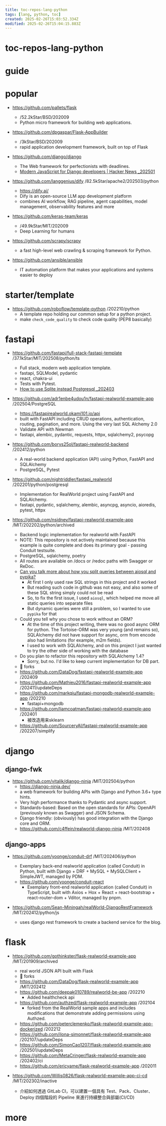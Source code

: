 ```yaml
---
title: toc-repos-lang-python
tags: [lang, python, toc]
created: 2025-02-26T15:03:52.334Z
modified: 2025-02-26T15:04:15.883Z
---
```


# toc-repos-lang-python

# guide

# popular
- https://github.com/pallets/flask
  - /52.2kStar/BSD/202009
  - Python micro framework for building web applications.
- https://github.com/dpgaspar/Flask-AppBuilder
  - /3kStar/BSD/202009
  - rapid application development framework, built on top of Flask

- https://github.com/django/django
  - The Web framework for perfectionists with deadlines.
  - [Modern JavaScript for Django developers | Hacker News _202501](https://news.ycombinator.com/item?id=42711387)

- https://github.com/langgenius/dify /82.5kStar/apache2/202503/python
  - https://dify.ai/
  - Dify is an open-source LLM app development platform
  - combines AI workflow, RAG pipeline, agent capabilities, model management, observability features and more

- https://github.com/keras-team/keras
  - /49.9kStar/MIT/202009
  - Deep Learning for humans

- https://github.com/scrapy/scrapy
  - a fast high-level web crawling & scraping framework for Python.

- https://github.com/ansible/ansible
  - IT automation platform that makes your applications and systems easier to deploy
# starter/template
- https://github.com/roboflow/template-python /202210/python
  - A template repo holding our common setup for a python project.
  - make `check_code_quality` to check code quality (PEP8 basically)
# fastapi
- https://github.com/fastapi/full-stack-fastapi-template /37.1kStar/MIT/202508/python/ts
  - Full stack, modern web application template. 
  - fastapi, SQLModel, pydantic
  - react, chakra-ui
  - Tests with Pytest.
  - [How to use Sqlite instead Postgresql _202403](https://github.com/fastapi/full-stack-fastapi-template/discussions/1132)

- https://github.com/adr1enbe4udou1n/fastapi-realworld-example-app /202504/PostgreSQL
  - https://fastapirealworld.okami101.io/api
  - built with FastAPI including CRUD operations, authentication, routing, pagination, and more. Using the very last SQL Alchemy 2.0
  - Validate API with Newman
  - fastapi, alembic, pydantic, requests, httpx, sqlalchemy2, psycopg

- https://github.com/borys25ol/fastapi-realworld-backend /202412/python
  - A real-world backend application (API) using Python, FastAPI and SQLAlchemy
  - PostgreSQL, Pytest

- https://github.com/nightriddler/fastapi_realworld /202201/python/postgresql
  - Implementation for RealWorld project using FastAPI and SQLAlchemy.
  - fastapi, pydantic, sqlalchemy, alembic, asyncpg, asyncio, aioredis, pytest, httpx

- https://github.com/nsidnev/fastapi-realworld-example-app /MIT/202202/python/archived
  - Backend logic implementation for realworld with FastAPI
  - NOTE: This repository is not actively maintained because this example is quite complete and does its primary goal - passing Conduit testsuite.
  - PostgreSQL, sqlalchemy, poetry
  - All routes are available on /docs or /redoc paths with Swagger or ReDoc.
  - [Can you talk more about how you split queries between aiosql and pypika?](https://github.com/nsidnev/fastapi-realworld-example-app/issues/98)
    - At first I only used raw SQL strings in this project and it worked
    - But reading such code in github was not easy, and also some of these SQL string simply could not be read 
    - So, to fix the first issue, I used `aiosql`, which helped me move all static queries into separate files
    - But dynamic queries were still a problem, so I wanted to use `pypika` for that
  - Could you tell why you chose to work without an ORM?
    - At the time of this project writing, there was no good async ORM for python. The Tortoise-ORM was very young (and remains so), SQLAlchemy did not have support for async, orm from encode also had limitations (for example, m2m fields). 
    - I used to work with SQLAlchemy, and on this project I just wanted to try the other side of working with the database
  - Do you plan to refactor this repository with SQLAlchemy 1.4?
    - Sorry, but no. I'd like to keep current implementation for DB part.
  - 🍴 forks
  - https://github.com/DataDog/fastapi-realworld-example-app /202409
  - https://github.com/Mathieu2016/fastapi-realworld-example-app /202411/updateDeps
  - https://github.com/markqiu/fastapi-mongodb-realworld-example-app /202210
    - fastapi+mongodb
  - https://github.com/liamcoatman/fastapi-realworld-example-app /202401
    - 被改造用来sklearn
  - https://github.com/SourceryAI/fastapi-realworld-example-app /202207/simplify
# django

## django-fwk

- https://github.com/vitalik/django-ninja /MIT/202504/python
  - https://django-ninja.dev/
  - a web framework for building APIs with Django and Python 3.6+ type hints.
  - Very high performance thanks to Pydantic and async support.
  - Standards-based: Based on the open standards for APIs: OpenAPI (previously known as Swagger) and JSON Schema.
  - Django friendly: (obviously) has good integration with the Django core and ORM.
  - https://github.com/c4ffein/realworld-django-ninja /MIT/202408

## django-apps

- https://github.com/yoonge/conduit-drf /MIT/202406/python
  - Exemplary back-end realworld application (called Conduit) in Python, built with Django + DRF + MySQL + MySQLClient + SimpleJWT, managed by PDM.
  - https://github.com/yoonge/conduit-react
    - Exemplary front-end realworld application (called Conduit) in TypeScript, built with Axios + Hox + React + react-bootstrap + react-router-dom + Vditor, managed by pnpm.

- https://github.com/Sean-Miningah/realWorld-DjangoRestFramework /MIT/202412/python/js
  - uses django rest framework to create a backend service for the blog.
# flask
- https://github.com/gothinkster/flask-realworld-example-app /MIT/201909/archived
  - real world JSON API built with Flask 
  - 🍴 forks
  - https://github.com/DataDog/flask-realworld-example-app /MIT/202412
  - https://github.com/deepak010789/realworld-be-app /202210
    - Added healthcheck api
  - https://github.com/authzed/flask-realworld-example-app /202104
    - forked from the RealWorld sample apps and includes modifications that demonstrate adding permissions using Authzed.
  - https://github.com/peterclemenko/flask-realworld-example-app-dockerized /202212
  - https://github.com/ilona-simonnet/flask-realworld-example-app /202107/updateDeps
  - https://github.com/SimonCao1207/flask-realworld-example-app /202501/updateDeps
  - https://github.com/MetaCringer/flask-realworld-example-app /202402/ci
  - https://github.com/ericyame/flask-realworld-example-app /202011

- https://github.com/Willis0826/flask-realworld-example-app-ci-cd /MIT/202302/inactive
  - 介紹如何透過 GitLab CI，可以建置一個具有 Test、Pack、Cluster、Deploy 四個階段的 Pipeline 來進行持續整合與部屬(CI/CD)
# more
